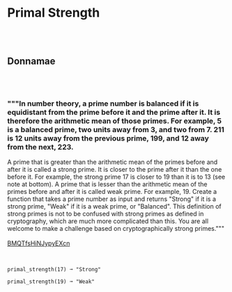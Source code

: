# Primal Strength
<br><br>
## Donnamae
<br><br>
### """In number theory, a prime number is balanced if it is equidistant from the prime before it and the prime after it. It is therefore the arithmetic mean of those primes. For example, 5 is a balanced prime, two units away from 3, and two from 7. 211 is 12 units away from the previous prime, 199, and 12 away from the next, 223.
A prime that is greater than the arithmetic mean of the primes before and after it is called a strong prime. It is closer to the prime after it than the one before it. For example, the strong prime 17 is closer to 19 than it is to 13 (see note at bottom).
A prime that is lesser than the arithmetic mean of the primes before and after it is called weak prime. For example, 19.
Create a function that takes a prime number as input and returns "Strong" if it is a strong prime, "Weak" if it is a weak prime, or "Balanced".
This definition of strong primes is not to be confused with strong primes as defined in cryptography, which are much more complicated than this. You are all welcome to make a challenge based on cryptographically strong primes."""
<br><br>
[BMQTfsHiNJypyEXcn](https://edabit.com/challenge/BMQTfsHiNJypyEXcn)
<br><br>
```primal_strength(211) ➞ "Balanced"

primal_strength(17) ➞ "Strong"

primal_strength(19) ➞ "Weak"
```

<br><br>
